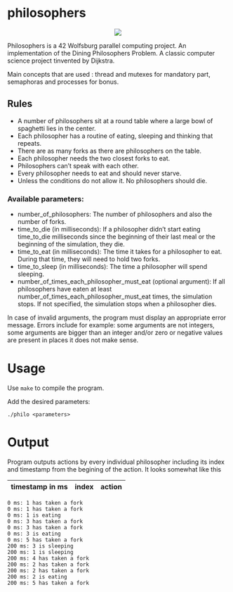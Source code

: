 # philosophers
 
<p align="center">
  <img src = "https://user-images.githubusercontent.com/91738456/215802454-136c717c-c15a-4b3a-98db-44d4852b5ca8.png" />
</p>

Philosophers is a 42 Wolfsburg parallel computing project. An implementation of the Dining Philosophers Problem. A classic computer science project tinvented by Dijkstra. 

Main concepts that are used : thread and mutexes for mandatory part, semaphoras and processes for bonus.
 
## Rules
 
<ul>
<li> A number of philosophers sit at a round table where a large bowl of spaghetti lies in the center.</li>
<li> Each philosopher has a routine of eating, sleeping and thinking that repeats.</li>
<li> There are as many forks as there are philosophers on the table. </li>
<li> Each philosopher needs the two closest forks to eat.</li>
<li> Philosophers can’t speak with each other.</li>
<li> Every philosopher needs to eat and should never starve.</li>
<li> Unless the conditions do not allow it. No philosophers should die.</li>
</ul>
 
### Available parameters:
 
<ul>
<li> number_of_philosophers: The number of philosophers and also the number of forks.</li>
<li> time_to_die (in milliseconds): If a philosopher didn’t start eating time_to_die milliseconds since the beginning of their last meal or the beginning of the simulation, they die.</li>
<li> time_to_eat (in milliseconds): The time it takes for a philosopher to eat. During that time, they will need to hold two forks. </li>
<li> time_to_sleep (in milliseconds): The time a philosopher will spend sleeping.</li>
<li> number_of_times_each_philosopher_must_eat (optional argument): If all philosophers have eaten at least number_of_times_each_philosopher_must_eat times, the simulation stops. If not specified, the simulation stops when a philosopher dies.</li>
</ul>
 
In case of invalid arguments, the program must display an appropriate error message.
Errors include for example: some arguments are not integers, some arguments are
bigger than an integer and/or zero or negative values are present in places it does not make sense.
 
# Usage
 
Use `make` to compile the program.
 
Add the desired parameters:
 
```
./philo <parameters>
```

# Output

Program outputs actions by every individual philosopher including its index and timestamp from the begining of the action. It looks somewhat like this

| timestamp in ms | index | action |
| :------------ |:---------------:| :----- |

```
0 ms: 1 has taken a fork
0 ms: 1 has taken a fork
0 ms: 1 is eating
0 ms: 3 has taken a fork
0 ms: 3 has taken a fork
0 ms: 3 is eating
0 ms: 5 has taken a fork
200 ms: 3 is sleeping
200 ms: 1 is sleeping
200 ms: 4 has taken a fork
200 ms: 2 has taken a fork
200 ms: 2 has taken a fork
200 ms: 2 is eating
200 ms: 5 has taken a fork

```

